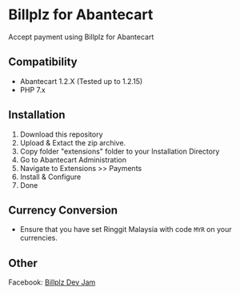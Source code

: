 # Billplz for Abantecart

Accept payment using Billplz for Abantecart

## Compatibility

- Abantecart 1.2.X (Tested up to 1.2.15)
- PHP 7.x

## Installation

1. Download this repository
2. Upload & Extact the zip archive.
3. Copy folder "extensions" folder to your Installation Directory
4. Go to Abantecart Administration
5. Navigate to Extensions >> Payments
6. Install & Configure
7. Done

## Currency Conversion

- Ensure that you have set Ringgit Malaysia with code `MYR` on your currencies.

## Other

Facebook: [Billplz Dev Jam](https://www.facebook.com/groups/billplzdevjam/)
